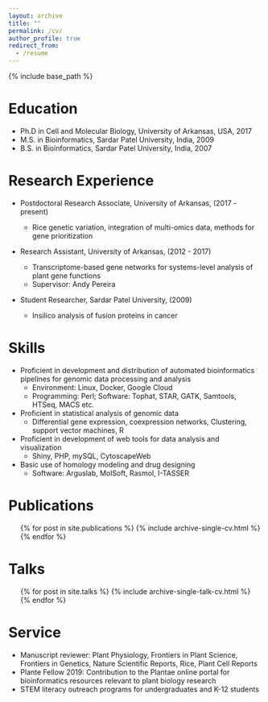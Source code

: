 ```yaml
---
layout: archive
title: ""
permalink: /cv/
author_profile: true
redirect_from:
  - /resume
---
```


{% include base_path %}

Education
======
* Ph.D in Cell and Molecular Biology, University of Arkansas, USA, 2017 
* M.S. in Bioinformatics, Sardar Patel University, India, 2009
* B.S. in Bioinformatics, Sardar Patel University, India, 2007


Research Experience 
======
* Postdoctoral Research Associate, University of Arkansas, (2017 - present)
  * Rice genetic variation, integration of multi-omics data, methods for gene prioritization

* Research Assistant, University of Arkansas, (2012 - 2017)
  * Transcriptome-based gene networks for systems-level analysis of plant gene functions
  * Supervisor: Andy Pereira
  
* Student Researcher, Sardar Patel University, (2009) 
  * Insilico analysis of fusion proteins in cancer


Skills
======
*	Proficient in development and distribution of automated bioinformatics pipelines for genomic data processing and analysis 
	* Environment: Linux, Docker, Google Cloud 
	* Programming: Perl; Software: Tophat, STAR, GATK, Samtools, HTSeq, MACS etc. 
*	Proficient in statistical analysis of genomic data 
	* Differential gene expression, coexpression networks, Clustering, support vector machines, R
*	Proficient in development of web tools for data analysis and visualization 
	* Shiny, PHP, mySQL, CytoscapeWeb   
*	Basic use of homology modeling and drug designing 
	* Software: Arguslab, MolSoft, Rasmol, I-TASSER



Publications
======
  <ul>{% for post in site.publications %}
    {% include archive-single-cv.html %}
  {% endfor %}</ul>
  


Talks
======
  <ul>{% for post in site.talks %}
    {% include archive-single-talk-cv.html %}
  {% endfor %}</ul>
  
  

Service
======
* Manuscript reviewer: Plant Physiology, Frontiers in Plant Science, Frontiers in Genetics, Nature Scientific Reports, Rice, Plant Cell Reports
* Plante Fellow 2019: Contribution to the Plantae online portal for bioinformatics resources relevant to plant biology research  
* STEM literacy outreach programs for undergraduates and K-12 students 
